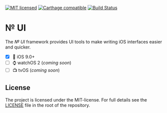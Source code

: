 [![MIT licensed](https://img.shields.io/badge/license-MIT-lightgrey.svg)](https://github.com/rastersize/Transmogrify/blob/master/LICENSE)
[![Carthage compatible](https://img.shields.io/badge/Carthage-compatible-4BC51D.svg?style=flat)](https://github.com/Carthage/Carthage)
[![Build Status](https://travis-ci.org/numerolabs/NumeroUI.svg)](https://travis-ci.org/numerolabs/NumeroUI)

# № UI
The _№ UI_ framework provides UI tools to make writing iOS interfaces easier and quicker.

- [x] 📱 iOS 9.0+
- [ ] ⌚️ watchOS 2 (*coming soon*)
- [ ] 📺 tvOS (*coming soon*)

## License
The project is licensed under the MIT-license. For full details see the
[LICENSE](https://github.com/rastersize/Transmogrify/blob/master/LICENSE) file in the root of the
repository.
